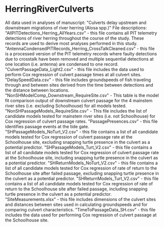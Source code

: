 # HerringRiverCulverts
All data used in analyses of manuscript: "Culverts delay upstream and downstream migrations of river herring (Alosa spp.)"
File descriptions:
"AllPITDetections_Herring_AllYears.csv" - this file contains all PIT telemetry detections of river herring throughout the course of the study. These records are used to derive most analyses performed in this study.
"AntennaCondensedPITRecords_Herring_CrossTalkCleaned.csv" - this file is a processed version of the PIT telemetry records where faulty detections due to crosstalk have been removed and multiple sequential detections at one location (i.e. antenna) are condensed to one record.
"CulvertPassageData_Light2.csv" - this file includes the data used to perform Cox regression of culvert passage times at all culvert sites.
"DelaySpeedData.csv" - this file includes groundspeeds of fish traveling through and between sites derived from the time between detections and the distance between locations.
"NonSHModelComp_Downstream_RequireSite.csv" - This table is the model fit comparison output of downstream culvert passage for the 4 mainstem river sites (i.e. excluding Schoolhouse) for all models tested.
"NonSHPassageModels_RequireSite.csv" - This file includes the list of candidate models tested for mainstem river sites (i.e. not Schoolhouse) for Cox regression of culvert passage rates.
"PassagePresences.csv" - this file identifies passage events at the tide gate.
"SHPassageModels_NoTurt_V2.csv" - this file contains a list of all candidate models tested for Cox regression of culvert passage rate at the Schoolhouse site, excluding snapping turtle presence in the culvert as a potential predictor.
"SHPassageModels_Turt_V2.csv" - this file contains a list of all candidate models tested for Cox regression of culvert passage rate at the Schoolhouse site, including snapping turtle presence in the culvert as a potential predictor.
"SHReturnModels_NoTurt_V2.csv" - this file contains a list of all candidate models tested for Cox regression of rate of return to the Schoolhouse site after failed passage, excluding snapping turtle presence in the culvert as a potential predictor.
"SHReturnModels_Turt_V2.csv" - this file contains a list of all candidate models tested for Cox regression of rate of return to the Schoolhouse site after failed passage, including snapping turtle presence in the culvert as a potential predictor.
"SiteMeasurements.xlsx" - this file includes dimensions of the culvert sites and distances between sites used in calculating groundspeeds and for comparing culvert characteristics.
"TimeToPassageData_SH.csv" - this file includes the data used for performing Cox regression of culvert passage at the Schoolhouse site.
